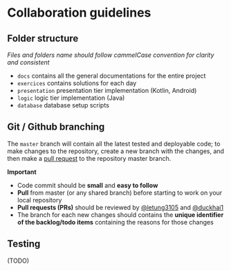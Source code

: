 # Collaboration guidelines


## Folder structure

*Files and folders name should follow cammelCase convention for clarity and consistent*

+ `docs` contains all the general documentations for the entire project
+ `exercices` contains solutions for each day
+ `presentation` presentation tier implementation (Kotlin, Android)
+ `logic` logic tier implementation (Java)
+ `database` database setup scripts


## Git / Github branching

The `master` branch will contain all the latest tested and deployable code; to make changes to the repository, create a new branch with the changes, and then make a [pull request](https://help.github.com/en/github/collaborating-with-issues-and-pull-requests/about-pull-requests) to the repository master branch.

**Important**
+ Code commit should be **small** and **easy to follow**
+ **Pull** from master (or any shared branch) before starting to work on your local repository
+ **Pull requests (PRs)** should be reviewed by [@letung3105](https://github.com/letung3105) and [@duckhai1](https://github.com/duckhai1)
+ The branch for each new changes should contains the **unique identifier of the backlog/todo items** containing the reasons for those changes

## Testing
(TODO)
